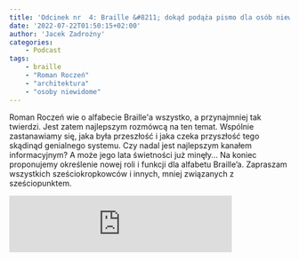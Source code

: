 ```yaml
---
title: 'Odcinek nr  4: Braille &#8211; dokąd podąża pismo dla osób niewidomych'
date: '2022-07-22T01:50:15+02:00'
author: 'Jacek Zadrożny'
categories:
    - Podcast
tags:
    - braille
    - "Roman Roczeń"
    - "architektura"
    - "osoby niewidome"
---
```


Roman Roczeń wie o alfabecie 
Braille'a wszystko, a przynajmniej tak twierdzi. Jest zatem najlepszym rozmówcą na ten temat. Wspólnie zastanawiamy się, jaka była przeszłość i jaka czeka przyszłość tego skądinąd genialnego systemu. Czy nadal jest najlepszym kanałem informacyjnym? A może jego lata świetności już minęły… Na koniec proponujemy określenie nowej roli i funkcji dla alfabetu Braille’a. Zapraszam wszystkich sześciokropkowców i innych, mniej związanych z sześciopunktem.


<iframe src="https://anchor.fm/jaczad/embed/episodes/Braille---dokd-poda-pismo-dla-osb-niewidomych-e1ldq4m" height="102px" width="400px" frameborder="0" scrolling="no"></iframe>
